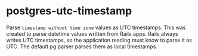 # postgres-utc-timestamp

Parse `timestamp without time zone` values as UTC timestamps. This was created to parse datetime values written from Rails apps. Rails always writes UTC timestamps, so the application reading must know to parse it as UTC. The default pg parser parses them as local timestamps.
